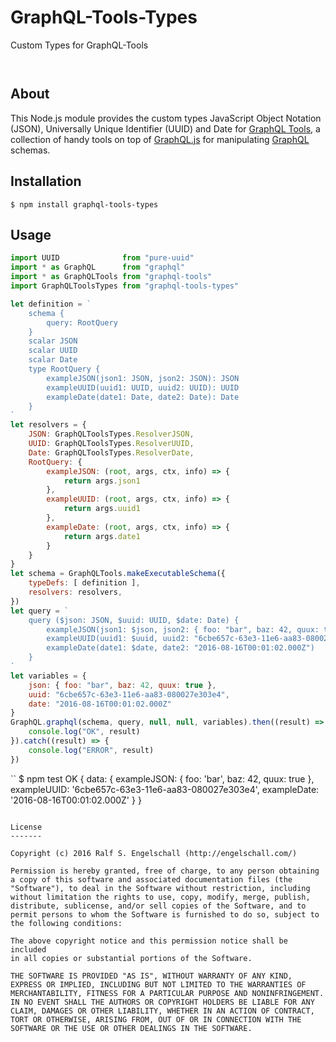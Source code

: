 
GraphQL-Tools-Types
===================

Custom Types for GraphQL-Tools

<p/>
<img src="https://nodei.co/npm/graphql-tools-types.png?downloads=true&stars=true" alt=""/>

<p/>
<img src="https://david-dm.org/rse/graphql-tools-types.png" alt=""/>

About
-----

This Node.js module provides the custom types JavaScript Object
Notation (JSON), Universally Unique Identifier (UUID) and Date for
[GraphQL Tools](https://github.com/apollostack/graphql-tools),
a collection of handy tools on top of
[GraphQL.js](https://github.com/graphql/graphql-js) for manipulating
[GraphQL](http://graphql.org/) schemas.

Installation
------------

```shell
$ npm install graphql-tools-types
```

Usage
-----

```js
import UUID              from "pure-uuid"
import * as GraphQL      from "graphql"
import * as GraphQLTools from "graphql-tools"
import GraphQLToolsTypes from "graphql-tools-types"

let definition = `
    schema {
        query: RootQuery
    }
    scalar JSON
    scalar UUID
    scalar Date
    type RootQuery {
        exampleJSON(json1: JSON, json2: JSON): JSON
        exampleUUID(uuid1: UUID, uuid2: UUID): UUID
        exampleDate(date1: Date, date2: Date): Date
    }
`
let resolvers = {
    JSON: GraphQLToolsTypes.ResolverJSON,
    UUID: GraphQLToolsTypes.ResolverUUID,
    Date: GraphQLToolsTypes.ResolverDate,
    RootQuery: {
        exampleJSON: (root, args, ctx, info) => {
            return args.json1
        },
        exampleUUID: (root, args, ctx, info) => {
            return args.uuid1
        },
        exampleDate: (root, args, ctx, info) => {
            return args.date1
        }
    }
}
let schema = GraphQLTools.makeExecutableSchema({
    typeDefs: [ definition ],
    resolvers: resolvers,
})
let query = `
    query ($json: JSON, $uuid: UUID, $date: Date) {
        exampleJSON(json1: $json, json2: { foo: "bar", baz: 42, quux: true }),
        exampleUUID(uuid1: $uuid, uuid2: "6cbe657c-63e3-11e6-aa83-080027e303e4"),
        exampleDate(date1: $date, date2: "2016-08-16T00:01:02.000Z")
    }
`
let variables = {
    json: { foo: "bar", baz: 42, quux: true },
    uuid: "6cbe657c-63e3-11e6-aa83-080027e303e4",
    date: "2016-08-16T00:01:02.000Z"
}
GraphQL.graphql(schema, query, null, null, variables).then((result) => {
    console.log("OK", result)
}).catch((result) => {
    console.log("ERROR", result)
})

```

``
$ npm test
OK { data:
   { exampleJSON: { foo: 'bar', baz: 42, quux: true },
     exampleUUID: '6cbe657c-63e3-11e6-aa83-080027e303e4',
     exampleDate: '2016-08-16T00:01:02.000Z' } }
```

License
-------

Copyright (c) 2016 Ralf S. Engelschall (http://engelschall.com/)

Permission is hereby granted, free of charge, to any person obtaining
a copy of this software and associated documentation files (the
"Software"), to deal in the Software without restriction, including
without limitation the rights to use, copy, modify, merge, publish,
distribute, sublicense, and/or sell copies of the Software, and to
permit persons to whom the Software is furnished to do so, subject to
the following conditions:

The above copyright notice and this permission notice shall be included
in all copies or substantial portions of the Software.

THE SOFTWARE IS PROVIDED "AS IS", WITHOUT WARRANTY OF ANY KIND,
EXPRESS OR IMPLIED, INCLUDING BUT NOT LIMITED TO THE WARRANTIES OF
MERCHANTABILITY, FITNESS FOR A PARTICULAR PURPOSE AND NONINFRINGEMENT.
IN NO EVENT SHALL THE AUTHORS OR COPYRIGHT HOLDERS BE LIABLE FOR ANY
CLAIM, DAMAGES OR OTHER LIABILITY, WHETHER IN AN ACTION OF CONTRACT,
TORT OR OTHERWISE, ARISING FROM, OUT OF OR IN CONNECTION WITH THE
SOFTWARE OR THE USE OR OTHER DEALINGS IN THE SOFTWARE.

